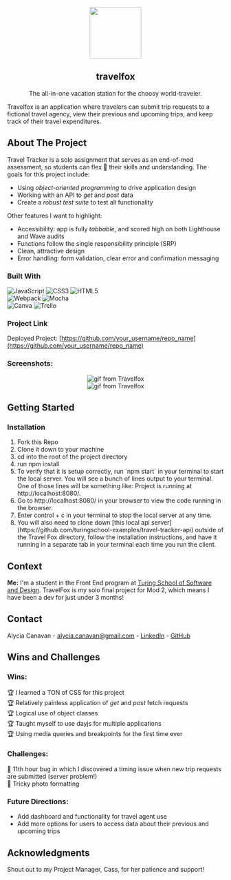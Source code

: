 

<div align="center">
<img src="https://user-images.githubusercontent.com/105533317/192172668-a944e3b7-136d-47b2-8f18-1b37540e765d.svg"  width="120" height="120">
</div>

  <h2 align="center">travelfox</h2>

  <p align="center">
    The all-in-one vacation station for the choosy world-traveler.
  </p>

Travelfox is an application where travelers can submit trip requests to a fictional travel agency, view their previous and upcoming trips, and keep track of their travel expenditures. 

## About The Project
Travel Tracker is a solo assignment that serves as an end-of-mod assessment, so students can flex 💪 their skills and understanding. The goals for this project include:    
* Using _object-oriented programming_ to drive application design
* Working with an API to _get_ and _post_ data
* Create a _robust test suite_ to test all functionality

Other features I want to highlight:         
* Accessibility: app is fully _tabbable_, and scored high on both Lighthouse and Wave audits         
* Functions follow the single responsibility principle (SRP)     
* Clean, attractive design     
* Error handling: form validation, clear error and confirmation messaging      

### Built With

 ![JavaScript](https://img.shields.io/badge/javascript-%23323330.svg?style=for-the-badge&logo=javascript&logoColor=%23F7DF1E)
 ![CSS3](https://img.shields.io/badge/css3-%231572B6.svg?style=for-the-badge&logo=css3&logoColor=white)
 ![HTML5](https://img.shields.io/badge/html5-%23E34F26.svg?style=for-the-badge&logo=html5&logoColor=white)           
 ![Webpack](https://img.shields.io/badge/webpack-%238DD6F9.svg?style=for-the-badge&logo=webpack&logoColor=black)
 ![Mocha](https://img.shields.io/badge/-mocha-%238D6748?style=for-the-badge&logo=mocha&logoColor=white)           
 ![Canva](https://img.shields.io/badge/Canva-%2300C4CC.svg?style=for-the-badge&logo=Canva&logoColor=white)
 ![Trello](https://img.shields.io/badge/Trello-%23026AA7.svg?style=for-the-badge&logo=Trello&logoColor=white)         

### Project Link
Deployed Project: [https://github.com/your_username/repo_name](https://github.com/your_username/repo_name)

### Screenshots:          
<div align="center">
<img alt="gif from Travelfox" src="https://user-images.githubusercontent.com/105533317/192441604-db746ca9-1782-4ac5-861f-fa1d2b40b100.gif"></div>
<div align="center">
<img alt="gif from Travelfox" src="https://user-images.githubusercontent.com/105533317/192577608-dcc3e632-7ac3-430c-973a-e2dede77323c.gif"></div>



## Getting Started

### Installation
<ol>
  <li>Fork this Repo</li>
  <li>Clone it down to your machine</li>
  <li>cd into the root of the project directory</li>
  <li>run npm install</li>
  <li>To verify that it is setup correctly, run `npm start` in your terminal to start the local server. You will see a bunch of lines output to your terminal. One of those lines will be something like: Project is running at http://localhost:8080/.</li>
  <li>Go to http://localhost:8080/ in your browser to view the code running in the browser.</li>
  <li>Enter control + c in your terminal to stop the local server at any time.</li>
  <li>You will also need to clone down [this local api server](https://github.com/turingschool-examples/travel-tracker-api) outside of the Travel Fox directory, follow the installation instructions, and have it running in a separate tab in your terminal each time you run the client.</li>
</ol>

## Context
__Me:__ I'm a student in the Front End program at [Turing School of Software and Design](https://frontend.turing.edu/). TravelFox is my solo final project for Mod 2, which means I have been a dev for just under 3 months!    

## Contact

Alycia Canavan - alycia.canavan@gmail.com - [LinkedIn](https://www.linkedin.com/in/alycia-canavan/) - [GitHub](https://github.com/alyciacan)


## Wins and Challenges
### Wins:    
🏆 I learned a TON of CSS for this project        
🏆 Relatively painless application of _get_ and _post_ fetch requests           
🏆 Logical use of object classes           
🏆 Taught myself to use dayjs for multiple applications         
🏆 Using media queries and breakpoints for the first time ever          


### Challenges:       
🤔 11th hour bug in which I discovered a timing issue when new trip requests are submitted (server problem!)                 
🤔 Tricky photo formatting       

### Future Directions:         
* Add dashboard and functionality for travel agent use        
* Add more options for users to access data about their previous and upcoming trips        

## Acknowledgments         
Shout out to my Project Manager, Cass, for her patience and support!

